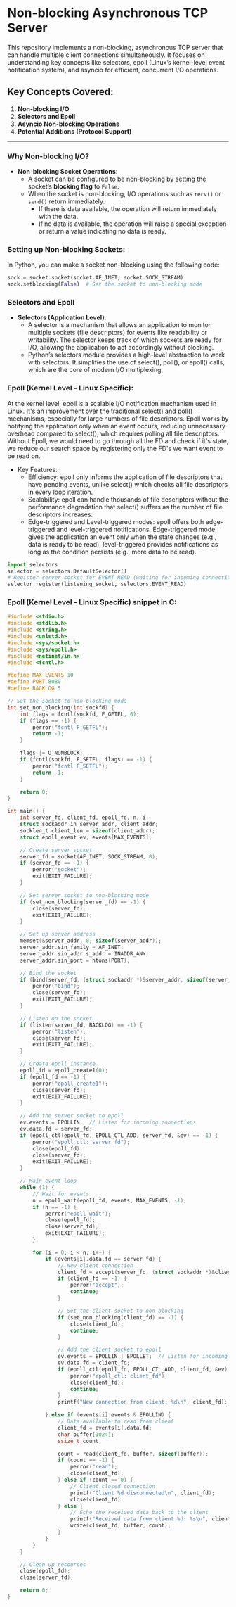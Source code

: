 # Non-blocking Asynchronous TCP Server

This repository implements a non-blocking, asynchronous TCP server that can handle multiple client connections simultaneously. It focuses on understanding key concepts like selectors, epoll (Linux’s kernel-level event notification system), and asyncio for efficient, concurrent I/O operations.

## Key Concepts Covered:

1. **Non-blocking I/O**
2. **Selectors and Epoll**
3. **Asyncio Non-blocking Operations**
4. **Potential Additions (Protocol Support)**

---

### Why Non-blocking I/O?
- **Non-blocking Socket Operations**:
  - A socket can be configured to be non-blocking by setting the socket’s **blocking flag** to `False`.
  - When the socket is non-blocking, I/O operations such as `recv()` or `send()` return immediately:
    - If there is data available, the operation will return immediately with the data.
    - If no data is available, the operation will raise a special exception or return a value indicating no data is ready.

### Setting up Non-blocking Sockets:
In Python, you can make a socket non-blocking using the following code:

```python
sock = socket.socket(socket.AF_INET, socket.SOCK_STREAM)
sock.setblocking(False)  # Set the socket to non-blocking mode
```

###  Selectors and Epoll
- **Selectors (Application Level)**:
  - A selector is a mechanism that allows an application to monitor multiple sockets (file descriptors) for events like readability or writability. The selector keeps track of which sockets are ready for I/O, allowing the application to act accordingly without blocking.
  - Python’s selectors module provides a high-level abstraction to work with selectors. It simplifies the use of select(), poll(), or epoll() calls, which are the core of modern I/O multiplexing.

### Epoll (Kernel Level - Linux Specific):
At the kernel level, epoll is a scalable I/O notification mechanism used in Linux. It's an improvement over the traditional select() and poll() mechanisms, especially for large numbers of file descriptors. Epoll works by notifying the application only when an event occurs, reducing unnecessary overhead compared to select(), which requires polling all file descriptors.
Without Epoll, we would need to go through all the FD and check if it's state, we reduce our search space by registering only the FD's we want event to be read on.
- Key Features:
    - Efficiency: epoll only informs the application of file descriptors that have pending events, unlike select() which checks all file descriptors in every loop iteration.
    - Scalability: epoll can handle thousands of file descriptors without the performance degradation that select() suffers as the number of file descriptors increases.
    - Edge-triggered and Level-triggered modes: epoll offers both edge-triggered and level-triggered notifications. Edge-triggered mode gives the application an event only when the state changes (e.g., data is ready to be read), level-triggered provides notifications as long as the condition persists (e.g., more data to be read).

```python
import selectors
selector = selectors.DefaultSelector()
# Register server socket for EVENT_READ (waiting for incoming connections)
selector.register(listening_socket, selectors.EVENT_READ)
```
### Epoll (Kernel Level - Linux Specific) snippet in C:

```C
#include <stdio.h>
#include <stdlib.h>
#include <string.h>
#include <unistd.h>
#include <sys/socket.h>
#include <sys/epoll.h>
#include <netinet/in.h>
#include <fcntl.h>

#define MAX_EVENTS 10
#define PORT 8080
#define BACKLOG 5

// Set the socket to non-blocking mode
int set_non_blocking(int sockfd) {
    int flags = fcntl(sockfd, F_GETFL, 0);
    if (flags == -1) {
        perror("fcntl F_GETFL");
        return -1;
    }

    flags |= O_NONBLOCK;
    if (fcntl(sockfd, F_SETFL, flags) == -1) {
        perror("fcntl F_SETFL");
        return -1;
    }

    return 0;
}

int main() {
    int server_fd, client_fd, epoll_fd, n, i;
    struct sockaddr_in server_addr, client_addr;
    socklen_t client_len = sizeof(client_addr);
    struct epoll_event ev, events[MAX_EVENTS];

    // Create server socket
    server_fd = socket(AF_INET, SOCK_STREAM, 0);
    if (server_fd == -1) {
        perror("socket");
        exit(EXIT_FAILURE);
    }

    // Set server socket to non-blocking mode
    if (set_non_blocking(server_fd) == -1) {
        close(server_fd);
        exit(EXIT_FAILURE);
    }

    // Set up server address
    memset(&server_addr, 0, sizeof(server_addr));
    server_addr.sin_family = AF_INET;
    server_addr.sin_addr.s_addr = INADDR_ANY;
    server_addr.sin_port = htons(PORT);

    // Bind the socket
    if (bind(server_fd, (struct sockaddr *)&server_addr, sizeof(server_addr)) == -1) {
        perror("bind");
        close(server_fd);
        exit(EXIT_FAILURE);
    }

    // Listen on the socket
    if (listen(server_fd, BACKLOG) == -1) {
        perror("listen");
        close(server_fd);
        exit(EXIT_FAILURE);
    }

    // Create epoll instance
    epoll_fd = epoll_create1(0);
    if (epoll_fd == -1) {
        perror("epoll_create1");
        close(server_fd);
        exit(EXIT_FAILURE);
    }

    // Add the server socket to epoll
    ev.events = EPOLLIN;  // Listen for incoming connections
    ev.data.fd = server_fd;
    if (epoll_ctl(epoll_fd, EPOLL_CTL_ADD, server_fd, &ev) == -1) {
        perror("epoll_ctl: server_fd");
        close(epoll_fd);
        close(server_fd);
        exit(EXIT_FAILURE);
    }

    // Main event loop
    while (1) {
        // Wait for events
        n = epoll_wait(epoll_fd, events, MAX_EVENTS, -1);
        if (n == -1) {
            perror("epoll_wait");
            close(epoll_fd);
            close(server_fd);
            exit(EXIT_FAILURE);
        }

        for (i = 0; i < n; i++) {
            if (events[i].data.fd == server_fd) {
                // New client connection
                client_fd = accept(server_fd, (struct sockaddr *)&client_addr, &client_len);
                if (client_fd == -1) {
                    perror("accept");
                    continue;
                }

                // Set the client socket to non-blocking
                if (set_non_blocking(client_fd) == -1) {
                    close(client_fd);
                    continue;
                }

                // Add the client socket to epoll
                ev.events = EPOLLIN | EPOLLET;  // Listen for incoming data
                ev.data.fd = client_fd;
                if (epoll_ctl(epoll_fd, EPOLL_CTL_ADD, client_fd, &ev) == -1) {
                    perror("epoll_ctl: client_fd");
                    close(client_fd);
                    continue;
                }
                printf("New connection from client: %d\n", client_fd);

            } else if (events[i].events & EPOLLIN) {
                // Data available to read from client
                client_fd = events[i].data.fd;
                char buffer[1024];
                ssize_t count;

                count = read(client_fd, buffer, sizeof(buffer));
                if (count == -1) {
                    perror("read");
                    close(client_fd);
                } else if (count == 0) {
                    // Client closed connection
                    printf("Client %d disconnected\n", client_fd);
                    close(client_fd);
                } else {
                    // Echo the received data back to the client
                    printf("Received data from client %d: %s\n", client_fd, buffer);
                    write(client_fd, buffer, count);
                }
            }
        }
    }

    // Clean up resources
    close(epoll_fd);
    close(server_fd);

    return 0;
}
```
